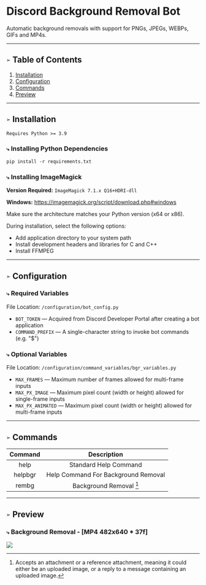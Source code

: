 # Discord Background Removal Bot
Automatic background removals with support for PNGs, JPEGs, WEBPs, GIFs and MP4s.

___
## `➢` Table of Contents
1. [Installation](#-installation)
2. [Configuration](#-configuration)
4. [Commands](#-commands)
5. [Preview](#-preview)

___
## `➢` Installation
`Requires Python >= 3.9`

### `⤷` Installing Python Dependencies
`pip install -r requirements.txt`

### `⤷` Installing ImageMagick
**Version Required:** `ImageMagick 7.1.x Q16+HDRI-dll` 

**Windows:** https://imagemagick.org/script/download.php#windows


Make sure the architecture matches your Python version (x64 or x86). 

During installation, select the following options:
   - Add application directory to your system path
   - Install development headers and libraries for C and C++
   - Install FFMPEG

___
## `➢` Configuration
### `⤷` Required Variables
File Location: `/configuration/bot_config.py`

- `BOT_TOKEN` — Acquired from Discord Developer Portal after creating a bot application
- `COMMAND_PREFIX` — A single-character string to invoke bot commands (e.g. "$")


### `⤷` Optional Variables
File Location: `/configuration/command_variables/bgr_variables.py`

- `MAX_FRAMES` — Maximum number of frames allowed for multi-frame inputs
- `MAX_PX_IMAGE` — Maximum pixel count (width or height) allowed for single-frame inputs
- `MAX_PX_ANIMATED` — Maximum pixel count (width or height) allowed for multi-frame inputs

___
## `➢` Commands
| Command  | Description                           |
| :------: | :-----------------------------------: |
| help     | Standard Help Command                 |
| helpbgr  | Help Command For Background Removal   |
| rembg    | Background Removal [^1]               |

___
## `➢` Preview
### `⤷` Background Removal - \[MP4 482x640 \* 37f\]
![](https://github.com/Syn-dromatic/discord-bg-removal-bot/blob/main/preview/preview.gif)


[^1]: Accepts an attachment or a reference attachment, meaning it could either be an uploaded image, or a reply to a message containing an uploaded image.
